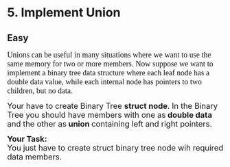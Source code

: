 # 5. Implement Union
## Easy
<div class="problem-statement">
                <p></p><p><span style="font-family:comic sans ms,cursive"><span style="font-size:18px">Unions can be useful in many situations where we want to use the same memory for two or more members.&nbsp;Now suppose we want to implement a binary tree data structure where each leaf node has a double data value, while each internal node has pointers to two children, but no data.</span></span></p>

<p><span style="font-size:18px">Your have&nbsp;to create Binary Tree&nbsp;<strong>struct node</strong>. In the Binary Tree&nbsp;you should have members with one as<strong> double data </strong>and the other as<strong> union </strong>containing left and right pointers.</span><span style="font-size:18px"> </span></p>

<p><span style="font-size:18px"><strong>Your Task:</strong><br>
You just have to create struct binary tree node&nbsp;wih required data members.</span></p>

<p>&nbsp;</p>
 <p></p>
            </div>